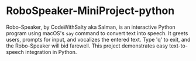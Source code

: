 # RoboSpeaker-MiniProject-python
Robo-Speaker, by CodeWithSalty aka Salman, is an interactive Python program using macOS's `say` command to convert text into speech. It greets users, prompts for input, and vocalizes the entered text. Type 'q' to exit, and the Robo-Speaker will bid farewell. This project demonstrates easy text-to-speech integration in Python.
